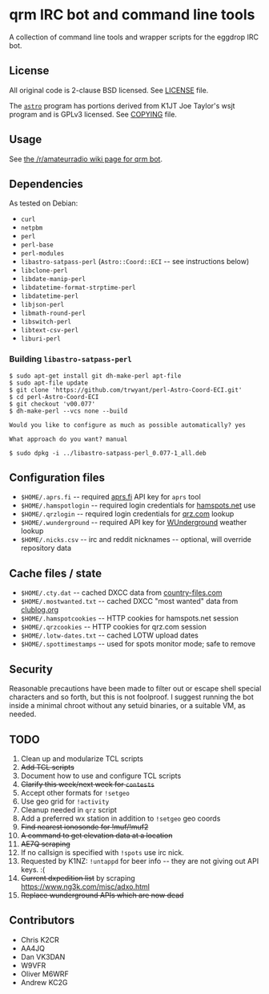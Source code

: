 # qrm IRC bot and command line tools

A collection of command line tools and wrapper scripts for the eggdrop IRC bot.

## License

All original code is 2-clause BSD licensed.  See [LICENSE](LICENSE) file.

The [`astro`](lib/astro) program has portions derived from K1JT Joe Taylor's
wsjt program and is GPLv3 licensed.  See [COPYING](COPYING) file.

## Usage

See [the /r/amateurradio wiki page for qrm
bot](https://www.reddit.com/r/amateurradio/wiki/qrmbot).

## Dependencies

As tested on Debian:

* `curl`
* `netpbm`
* `perl`
* `perl-base`
* `perl-modules`
* `libastro-satpass-perl` (`Astro::Coord::ECI` -- see instructions below)
* `libclone-perl`
* `libdate-manip-perl`
* `libdatetime-format-strptime-perl`
* `libdatetime-perl`
* `libjson-perl`
* `libmath-round-perl`
* `libswitch-perl`
* `libtext-csv-perl`
* `liburi-perl`

### Building `libastro-satpass-perl`

```
$ sudo apt-get install git dh-make-perl apt-file
$ sudo apt-file update
$ git clone 'https://github.com/trwyant/perl-Astro-Coord-ECI.git'
$ cd perl-Astro-Coord-ECI
$ git checkout 'v00.077'
$ dh-make-perl --vcs none --build

Would you like to configure as much as possible automatically? yes

What approach do you want? manual

$ sudo dpkg -i ../libastro-satpass-perl_0.077-1_all.deb
```

## Configuration files

* `$HOME/.aprs.fi` -- required [aprs.fi](http://aprs.fi/) API key for `aprs`
  tool
* `$HOME/.hamspotlogin` -- required login credentials for
  [hamspots.net](http://hamspots.net) use
* `$HOME/.qrzlogin` -- required login credentials for
  [qrz.com](http://qrz.com/) lookup
* `$HOME/.wunderground` -- required API key for
  [WUnderground](http://wundergound.com/) weather lookup
* `$HOME/.nicks.csv` -- irc and reddit nicknames -- optional, will override repository data

## Cache files / state

* `$HOME/.cty.dat` -- cached DXCC data from
  [country-files.com](http://www.country-files.com/)
* `$HOME/.mostwanted.txt` -- cached DXCC "most wanted" data from
  [clublog.org](http://clublog.org/)
* `$HOME/.hamspotcookies` -- HTTP cookies for hamspots.net session
* `$HOME/.qrzcookies` -- HTTP cookies for qrz.com session
* `$HOME/.lotw-dates.txt` -- cached LOTW upload dates
* `$HOME/.spottimestamps` -- used for spots monitor mode; safe to remove

## Security

Reasonable precautions have been made to filter out or escape shell special
characters and so forth, but this is not foolproof.  I suggest running the bot
inside a minimal chroot without any setuid binaries, or a suitable VM, as
needed.

## TODO

1. Clean up and modularize TCL scripts
2. ~~Add TCL scripts~~
3. Document how to use and configure TCL scripts
4. ~~Clarify this week/next week for `contests`~~
5. Accept other formats for `!setgeo`
6. Use geo grid for `!activity`
7. Cleanup needed in `qrz` script
8. Add a preferred wx station in addition to `!setgeo` geo coords
9. ~~Find nearest ionosonde for !muf/!muf2~~
10. ~~A command to get elevation data at a location~~
11. ~~AE7Q scraping~~
12. If no callsign is specified with `!spots` use irc nick.
13. Requested by K1NZ: `!untappd` for beer info -- they are not giving out API keys. :(
14. ~~Current dxpedition list~~ by scraping https://www.ng3k.com/misc/adxo.html
15. ~~Replace wunderground APIs which are now dead~~

## Contributors

* Chris K2CR
* AA4JQ
* Dan VK3DAN
* W9VFR
* Oliver M6WRF
* Andrew KC2G

